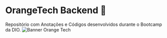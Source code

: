 # OrangeTech Backend 🍊 
Repositório com Anotações e Códigos desenvolvidos durante o Bootcamp da DIO. 
![Banner Orange Tech](https://user-images.githubusercontent.com/94981827/209890646-71fb8ac7-4ade-4e5e-89e9-1d937a5217b2.jpg)


